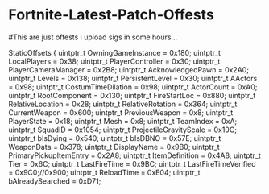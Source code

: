 # Fortnite-Latest-Patch-Offests

#This are just offests i upload sigs in some hours...

StaticOffsets {
			uintptr_t OwningGameInstance = 0x180;
			uintptr_t LocalPlayers = 0x38;
			uintptr_t PlayerController = 0x30;
			uintptr_t PlayerCameraManager = 0x2B8;
			uintptr_t AcknowledgedPawn = 0x2A0;
			uintptr_t Levels = 0x138;
			uintptr_t PersistentLevel = 0x30;
			uintptr_t AActors = 0x98;
			uintptr_t CostumTimeDilation = 0x98;
			uintptr_t ActorCount = 0xA0;
			uintptr_t RootComponent = 0x130;
			uintptr_t FireStartLoc = 0x880;
			uintptr_t RelativeLocation = 0x28;
			uintptr_t RelativeRotation = 0x364;
			uintptr_t CurrentWeapon = 0x600;
			uintptr_t PreviousWeapon = 0x8;
			uintptr_t PlayerState = 0x18;
			uintptr_t Mesh = 0x8;
			uintptr_t TeamIndex = 0xA;
			uintptr_t SquadID = 0x1054;
			uintptr_t ProjectileGravityScale = 0x10C;
			uintptr_t bIsDying = 0x540;
			uintptr_t bIsDBNO = 0x57E;
			uintptr_t WeaponData = 0x378;
			uintptr_t DisplayName = 0x9B0;
			uintptr_t PrimaryPickupItemEntry = 0x2A8;
			uintptr_t ItemDefinition = 0x4A8;
			uintptr_t Tier = 0x6C;
			uintptr_t LastFireTime = 0x9BC;
			uintptr_t LastFireTimeVerified = 0x9C0;//0x900;
			uintptr_t ReloadTime = 0xE04;
			uintptr_t bAlreadySearched = 0xD71;
